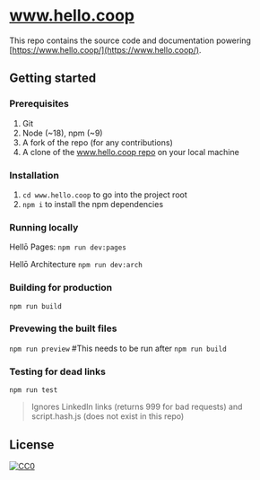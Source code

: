 # www.hello.coop

This repo contains the source code and documentation powering [https://www.hello.coop/](https://www.hello.coop/).

## Getting started

### Prerequisites

1. Git
1. Node (~18), npm (~9)
1. A fork of the repo (for any contributions)
1. A clone of the [www.hello.coop repo](https://github.com/hellocoop/www.hello.coop) on your local machine

### Installation

1. `cd www.hello.coop` to go into the project root
1. `npm i` to install the npm dependencies

### Running locally
Hellō Pages: `npm run dev:pages`

Hellō Architecture `npm run dev:arch`

### Building for production
`npm run build`

### Prevewing the built files
`npm run preview` #This needs to be run after `npm run build`

### Testing for dead links
`npm run test`
> Ignores LinkedIn links (returns 999 for bad requests) and script.hash.js (does not exist in this repo)

## License

<a href="LICENSE">![CC0](https://cdn.hello.coop/images/cc-zero.svg)</a>
